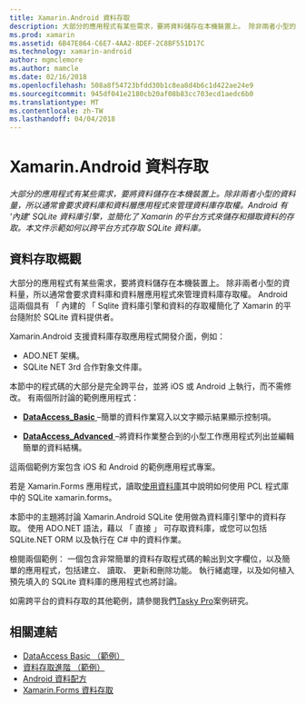```yaml
---
title: Xamarin.Android 資料存取
description: 大部分的應用程式有某些需求，要將資料儲存在本機裝置上。 除非兩者小型的資料量，所以通常會要求資料庫和資料層應用程式來管理資料庫存取權。  Android 有 '內建' SQLite 資料庫引擎，並簡化了 Xamarin 的平台方式來儲存和擷取資料的存取。 本文件示範如何以跨平台方式存取 SQLite 資料庫。
ms.prod: xamarin
ms.assetid: 6B47E864-C6E7-4AA2-8DEF-2C8BF551D17C
ms.technology: xamarin-android
author: mgmclemore
ms.author: mamcle
ms.date: 02/16/2018
ms.openlocfilehash: 508a8f54723bfdd30b1c8ea8d4b6c1d422ae24e9
ms.sourcegitcommit: 945df041e2180cb20af08b83cc703ecd1aedc6b0
ms.translationtype: MT
ms.contentlocale: zh-TW
ms.lasthandoff: 04/04/2018
---
```

# <a name="xamarinandroid-data-access"></a>Xamarin.Android 資料存取

_大部分的應用程式有某些需求，要將資料儲存在本機裝置上。除非兩者小型的資料量，所以通常會要求資料庫和資料層應用程式來管理資料庫存取權。Android 有 '內建' SQLite 資料庫引擎，並簡化了 Xamarin 的平台方式來儲存和擷取資料的存取。本文件示範如何以跨平台方式存取 SQLite 資料庫。_

## <a name="data-access-overview"></a>資料存取概觀

大部分的應用程式有某些需求，要將資料儲存在本機裝置上。 除非兩者小型的資料量，所以通常會要求資料庫和資料層應用程式來管理資料庫存取權。 Android 這兩個具有 「 內建的 「 Sqlite 資料庫引擎和資料的存取權簡化了 Xamarin 的平台隨附於 SQLite 資料提供者。

Xamarin.Android 支援資料庫存取應用程式開發介面，例如：

-  ADO.NET 架構。
-  SQLite NET 3rd 合作對象文件庫。

本節中的程式碼的大部分是完全跨平台，並將 iOS 或 Android 上執行，而不需修改。 有兩個所討論的範例應用程式：

-  [**DataAccess_Basic** ](https://github.com/xamarin/mobile-samples/tree/master/DataAccess/Basic) &ndash;簡單的資料作業寫入以文字顯示結果顯示控制項。

-  [**DataAccess_Advanced** ](https://github.com/xamarin/mobile-samples/tree/master/DataAccess/Advanced) &ndash;將資料作業整合到的小型工作應用程式列出並編輯簡單的資料結構。

這兩個範例方案包含 iOS 和 Android 的範例應用程式專案。

若是 Xamarin.Forms 應用程式，讀取[使用資料庫](~/xamarin-forms/app-fundamentals/databases.md)其中說明如何使用 PCL 程式庫中的 SQLite xamarin.forms。

本節中的主題將討論 Xamarin.Android SQLite 使用做為資料庫引擎中的資料存取。 使用 ADO.NET 語法，藉以 「 直接 」 可存取資料庫，或您可以包括 SQLite.NET ORM 以及執行在 C# 中的資料作業。

檢閱兩個範例： 一個包含非常簡單的資料存取程式碼的輸出到文字欄位，以及簡單的應用程式，包括建立、 讀取、 更新和刪除功能。 執行緒處理，以及如何植入預先填入的 SQLite 資料庫的應用程式也將討論。

如需跨平台的資料存取的其他範例，請參閱我們[Tasky Pro](~/cross-platform/app-fundamentals/building-cross-platform-applications/case-study-tasky.md)案例研究。


## <a name="related-links"></a>相關連結

- [DataAccess Basic （範例）](https://github.com/xamarin/mobile-samples/tree/master/DataAccess/Basic)
- [資料存取進階 （範例）](https://github.com/xamarin/mobile-samples/tree/master/DataAccess/Advanced)
- [Android 資料配方](https://developer.xamarin.com/recipes/android/data/)
- [Xamarin.Forms 資料存取](~/xamarin-forms/app-fundamentals/databases.md)
